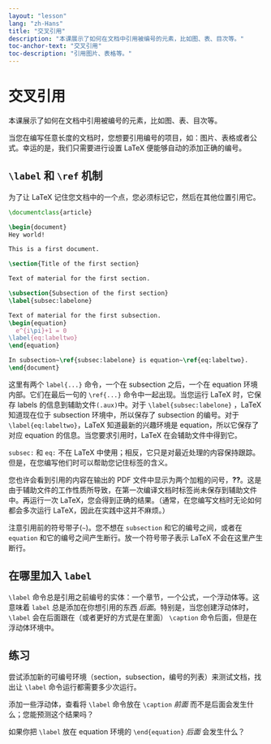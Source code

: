 ```yaml
---
layout: "lesson"
lang: "zh-Hans"
title: "交叉引用"
description: "本课展示了如何在文档中引用被编号的元素，比如图、表、目次等。"
toc-anchor-text: "交叉引用"
toc-description: "引用图片、表格等。"
---
```


# 交叉引用

<span
  class="summary">本课展示了如何在文档中引用被编号的元素，比如图、表、目次等。</span>

当您在编写任意长度的文档时，您想要引用编号的项目，如：图片、表格或者公式。幸运的是，我们只需要进行设置 LaTeX 便能够自动的添加正确的编号。

## `\label` 和 `\ref` 机制

为了让 LaTeX 记住您文档中的一个点，您必须标记它，然后在其他位置引用它。

```latex
\documentclass{article}

\begin{document}
Hey world!

This is a first document.

\section{Title of the first section}

Text of material for the first section.

\subsection{Subsection of the first section}
\label{subsec:labelone}

Text of material for the first subsection.
\begin{equation}
  e^{i\pi}+1 = 0
\label{eq:labeltwo}
\end{equation}

In subsection~\ref{subsec:labelone} is equation~\ref{eq:labeltwo}.
\end{document}
```

这里有两个 `label{...}` 命令，一个在 subsection 之后，一个在 equation 环境内部。它们在最后一句的 `\ref{...}` 命令中一起出现。当您运行 LaTeX 时，它保存 labels 的信息到辅助文件`(.aux)`中。对于 `\label{subsec:labelone}` ，LaTeX 知道现在位于 subsection 环境中，所以保存了 subsection 的编号。对于 `\label{eq:labeltwo}`，LaTeX 知道最新的兴趣环境是 equation，所以它保存了对应 equation 的信息。当您要求引用时，LaTeX 在会辅助文件中得到它。

`subsec:` 和 `eq:` 不在 LaTeX 中使用；相反，它只是对最近处理的内容保持跟踪。但是，在您编写他们时可以帮助您记住标签的含义。

您也许会看到引用的内容在输出的 PDF 文件中显示为两个加粗的问号，**??**。这是由于辅助文件的工作性质所导致，在第一次编译文档时标签尚未保存到辅助文件中。再运行一次 LaTeX，您会得到正确的结果。（通常，在您编写文档时无论如何都会多次运行 LaTeX，因此在实践中这并不麻烦。）

注意引用前的符号带子(`~`)。您不想在 `subsection` 和它的编号之间，或者在`equation` 和它的编号之间产生断行。放一个符号带子表示 LaTeX 不会在这里产生断行。

## 在哪里加入 `label`

`\label` 命令总是引用之前编号的实体：一个章节，一个公式，一个浮动体等。这意味着 `label` 总是添加在你想引用的东西 _后面_。特别是，当您创建浮动体时，`\label` 会在后面跟在（或者更好的方式是在里面） `\caption` 命令后面，但是在浮动体环境中。

## 练习

尝试添加新的可编号环境（section，subsection，编号的列表）来测试文档，找出让 `\label` 命令运行都需要多少次运行。

添加一些浮动体，查看将 `\label` 命令放在 `\caption` _前面_ 而不是后面会发生什么；您能预测这个结果吗？

如果你把 `\label` 放在 equation 环境的 `\end{equation}` _后面_ 会发生什么？
